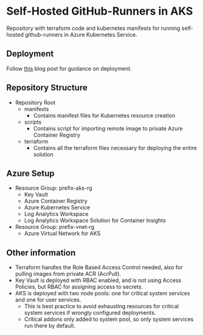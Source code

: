 # Self-Hosted GitHub-Runners in AKS

Repository with terraform code and kubernetes manifests for running self-hosted github-runners in Azure Kubernetes Service.

## Deployment

Follow [this](https://bit.ly/3tZBKSk) blog post for guidance on deployment.

## Repository Structure

* Repository Root
  * manifests
    * Contains manifest files for Kubernetes resource creation
  * scripts
    * Contains script for importing remote image to private Azure Container Registry
  * terraform
    * Contains all the terraform files necessary for deploying the entire solution

## Azure Setup

* Resource Group: prefix-aks-rg
  * Key Vault
  * Azure Container Registry
  * Azure Kubernetes Service
  * Log Analytics Workspace
  * Log Analytics Workspace Solution for Container Insights
* Resource Group: prefix-vnet-rg
  * Azure Virtual Network for AKS

## Other information

* Terraform handles the Role Based Access Control needed, also for pulling images from private ACR (AcrPull).
* Key Vault is deployed with RBAC enabled, and is not using Access Policies, but RBAC for assigning access to secrets.
* AKS is deployed with two node pools: one for critical system services and one for user services.
  * This is best practice to avoid exhausting resources for critical system services if wrongly configured deployments.
  * Critical addons only added to system pool, so only system services run there by default.
